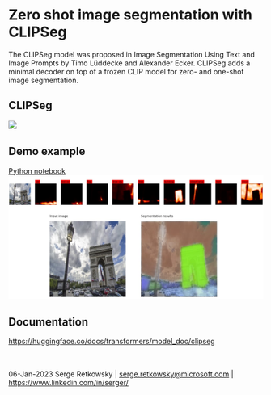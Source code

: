# Zero shot image segmentation with CLIPSeg

The CLIPSeg model was proposed in Image Segmentation Using Text and Image Prompts by Timo Lüddecke and Alexander Ecker.
CLIPSeg adds a minimal decoder on top of a frozen CLIP model for zero- and one-shot image segmentation.

## CLIPSeg
<img src="https://huggingface.co/datasets/huggingface/documentation-images/resolve/main/blog/123_clipseg-zero-shot/clipseg-overview.png">
<br>

## Demo example

<a href="Zero%20shot%20image%20segmentation%20with%20CLIPSeg.ipynb">Python notebook<a>
<br>
<img src="segmentation_results.jpg">

## Documentation
https://huggingface.co/docs/transformers/model_doc/clipseg

<br><br>
06-Jan-2023 Serge Retkowsky | serge.retkowsky@microsoft.com | https://www.linkedin.com/in/serger/
